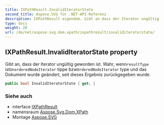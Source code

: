```yaml
---
title: IXPathResult.InvalidIteratorState
second_title: Aspose.SVG für .NET-API-Referenz
description: IXPathResult eigendom. Gibt an dass der Iterator ungültig geworden ist. Wahr wennresultType istUnorderedNodeIterator tippe bzwOrderedNodeIterator type und das Dokument wurde geändert seit dieses Ergebnis zurückgegeben wurde.
type: docs
weight: 20
url: /de/net/aspose.svg.dom.xpath/ixpathresult/invaliditeratorstate/
---
```

## IXPathResult.InvalidIteratorState property

Gibt an, dass der Iterator ungültig geworden ist. Wahr, wenn`resultType` ist`UnorderedNodeIterator` tippe bzw`OrderedNodeIterator` type und das Dokument wurde geändert, seit dieses Ergebnis zurückgegeben wurde.

```csharp
public bool InvalidIteratorState { get; }
```

### Siehe auch

* interface [IXPathResult](../)
* namensraum [Aspose.Svg.Dom.XPath](../../ixpathresult/)
* Montage [Aspose.SVG](../../../)


